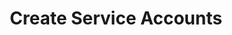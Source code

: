 ---
title: Create Service Accounts
excerpt: ''
deprecated: false
hidden: false
metadata:
  title: ''
  description: ''
  robots: index
next:
  description: ''
---
